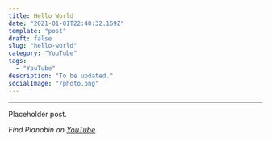 ```yaml
---
title: Hello World
date: "2021-01-01T22:40:32.169Z"
template: "post"
draft: false
slug: "hello-world"
category: "YouTube"
tags:
  - "YouTube"
description: "To be updated."
socialImage: "/photo.png"
---
```


---

Placeholder post.

_Find Pianobin on [YouTube](https://www.youtube.com/pianobin)._
